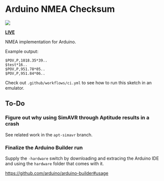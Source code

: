 # Arduino NMEA Checksum

![](https://github.com/tomashubelbauer/arduino-nmea-checksum/workflows/ci/badge.svg)

[**LIVE**](https://tomashubelbauer.github.io/arduino-nmea-checksum)

NMEA implementation for Arduino.

Example output:

```
$POV,P,1018.35*39..
$test*16..
$POV,P,951.78*05..
$POV,P,951.84*06..
```

Check out `.github/workflows/ci.yml` to see how to run this sketch in an emulator.

## To-Do

### Figure out why using SimAVR through Aptitude results in a crash

See related work in the `apt-simavr` branch.

### Finalize the Arduino Builder run

Supply the `-hardware` switch by downloading and extracing the Arduino IDE and
using the `hardware` folder that comes with it.

https://github.com/arduino/arduino-builder#usage
